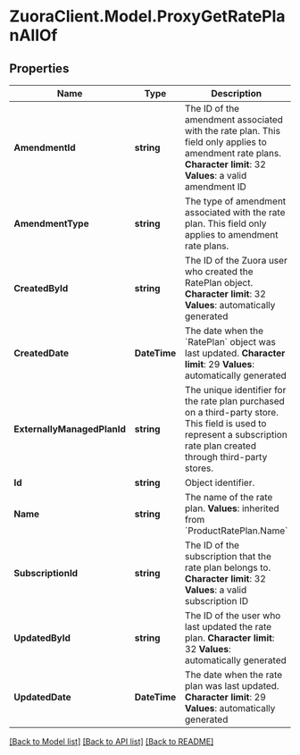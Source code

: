 # ZuoraClient.Model.ProxyGetRatePlanAllOf

## Properties

Name | Type | Description | Notes
------------ | ------------- | ------------- | -------------
**AmendmentId** | **string** |  The ID of the amendment associated with the rate plan. This field only applies to amendment rate plans. **Character limit**: 32 **Values**: a valid amendment ID  | [optional] 
**AmendmentType** | **string** | The type of amendment associated with the rate plan. This field only applies to amendment rate plans.  | [optional] 
**CreatedById** | **string** | The ID of the Zuora user who created the RatePlan object. **Character limit**: 32 **Values**: automatically generated  | [optional] 
**CreatedDate** | **DateTime** | The date when the &#x60;RatePlan&#x60; object was last updated. **Character limit**: 29 **Values**: automatically generated  | [optional] 
**ExternallyManagedPlanId** | **string** | The unique identifier for the rate plan purchased on a third-party store. This field is used to represent a subscription rate plan created through third-party stores.  | [optional] 
**Id** | **string** | Object identifier. | [optional] 
**Name** | **string** | The name of the rate plan.  **Values**: inherited from &#x60;ProductRatePlan.Name&#x60;  | [optional] 
**SubscriptionId** | **string** | The ID of the subscription that the rate plan belongs to. **Character limit**: 32 **Values**: a valid subscription ID  | [optional] 
**UpdatedById** | **string** |  The ID of the user who last updated the rate plan. **Character limit**: 32 **Values**: automatically generated  | [optional] 
**UpdatedDate** | **DateTime** |  The date when the rate plan was last updated. **Character limit**: 29 **Values**: automatically generated  | [optional] 

[[Back to Model list]](../README.md#documentation-for-models) [[Back to API list]](../README.md#documentation-for-api-endpoints) [[Back to README]](../README.md)

